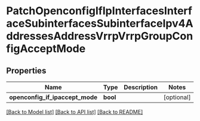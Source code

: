 # PatchOpenconfigIfIpInterfacesInterfaceSubinterfacesSubinterfaceIpv4AddressesAddressVrrpVrrpGroupConfigAcceptMode

## Properties
Name | Type | Description | Notes
------------ | ------------- | ------------- | -------------
**openconfig_if_ipaccept_mode** | **bool** |  | [optional] 

[[Back to Model list]](../README.md#documentation-for-models) [[Back to API list]](../README.md#documentation-for-api-endpoints) [[Back to README]](../README.md)


